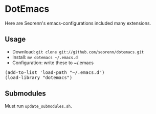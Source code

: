 DotEmacs
========

Here are Seorenn's emacs-configurations included many extensions.

Usage
-----

* Download: `git clone git://github.com/seorenn/dotemacs.git`
* Install: `mv dotemacs ~/.emacs.d`
* Configuration: write these to ~/.emacs

<pre>
(add-to-list 'load-path "~/.emacs.d")
(load-library "dotemacs")
</pre>

Submodules
----------

Must run <code>update_submodules.sh</code>.
